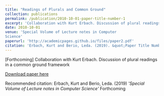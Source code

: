 ```yaml
---
title: "Readings of Plurals and Common Ground"
collection: publications
permalink: /publication/2010-10-01-paper-title-number-1
excerpt: 'Collaboration with Kurt Erbach. Discussion of plural readings in a common ground framework'
date: 2010-10-01
venue: 'Special Volume of Lecture notes in Computer
Science'
paperurl: 'http://academicpages.github.io/files/paper2.pdf'
citation: 'Erbach, Kurt and Berio, Leda. (2019). &quot;Paper Title Number 2.&quot; <i>Journal 1</i>. 1(2).'
---
```

[Forthcoming] Collaboration with Kurt Erbach. Discussion of plural readings in a common ground framework

[Download paper here](http://academicpages.github.io/files/paper2.pdf)

Recommended citation: Erbach, Kurt and Berio, Leda. (2019) <i>'Special Volume of Lecture notes in Computer
Science'</i> Forthcoming
